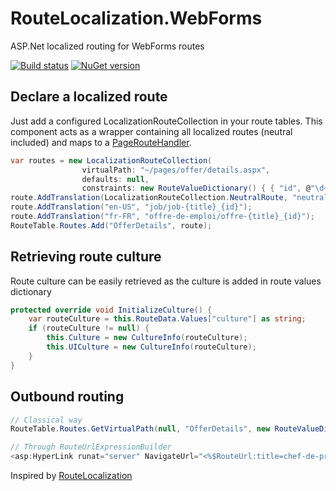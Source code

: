 # RouteLocalization.WebForms
ASP.Net localized routing for WebForms routes

[![Build status](https://ci.appveyor.com/api/projects/status/rnwqil2y6ahlm1gb/branch/master?svg=true)](https://ci.appveyor.com/project/ogaudefroy/routelocalization-webforms/branch/master) [![NuGet version](https://badge.fury.io/nu/RouteLocalization.WebForms.svg)](https://badge.fury.io/nu/RouteLocalization.WebForms)

## Declare a localized route
Just add a configured LocalizationRouteCollection in your route tables.
This component acts as a wrapper containing all localized routes (neutral included) and maps to a [PageRouteHandler](https://msdn.microsoft.com/en-us/library/system.web.routing.pageroutehandler(v=vs.110).aspx).
```C#
var routes = new LocalizationRouteCollection(
                virtualPath: "~/pages/offer/details.aspx",
                defaults: null,
                constraints: new RouteValueDictionary() { { "id", @"\d+" } }, });
route.AddTranslation(LocalizationRouteCollection.NeutralRoute, "neutral/neutral-{title}_{id}");
route.AddTranslation("en-US", "job/job-{title}_{id}");
route.AddTranslation("fr-FR", "offre-de-emploi/offre-{title}_{id}");
RouteTable.Routes.Add("OfferDetails", route);
```

## Retrieving route culture

Route culture can be easily retrieved as the culture is added in route values dictionary

```C#
protected override void InitializeCulture() {
    var routeCulture = this.RouteData.Values["culture"] as string;
    if (routeCulture != null) {
        this.Culture = new CultureInfo(routeCulture);
        this.UICulture = new CultureInfo(routeCulture);
    }
}
```
## Outbound routing
```C#
// Classical way
RouteTable.Routes.GetVirtualPath(null, "OfferDetails", new RouteValueDictionary() {{"title", "chef-de-projet"}, {"id", 12}}).VirtualPath

// Through RouteUrlExpressionBuilder
<asp:HyperLink runat="server" NavigateUrl="<%$RouteUrl:title=chef-de-projet,id=12,routename=OfferDetails%>" Text="Details" /> 
```

Inspired by [RouteLocalization](https://github.com/Dresel/RouteLocalization)
